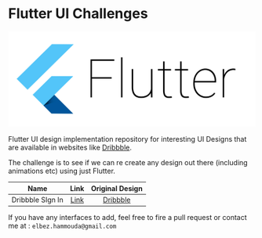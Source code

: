 # Flutter UI Challenges

![Flutter logo](img/Flutter.jpg)

Flutter UI design implementation repository for interesting UI Designs that
are available in websites like [Dribbble](https://dribbble.com).

The challenge is to see if we can re create any design out there
(including animations etc) using just Flutter. 

| Name          | Link          | Original Design  |
|:-------------:|:-------------:|:----------------:|
| Dribbble SIgn In | [Link](https://github.com/Timodz/Flutter-Ui-Challenges/tree/master/dribbble_signin) | [Dribbble](https://dribbble.com/shots/5303322-Dribbble-login-screen-redesign)            |



If you have any interfaces to add, feel free to fire a pull request or contact me at : `elbez.hammouda@gmail.com`
